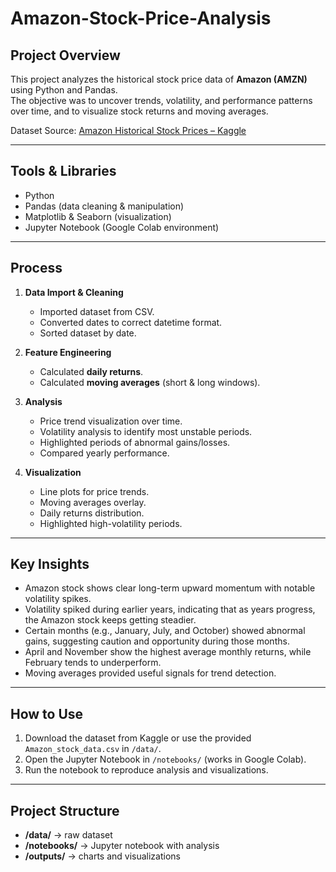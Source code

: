 # Amazon-Stock-Price-Analysis

## Project Overview
This project analyzes the historical stock price data of **Amazon (AMZN)** using Python and Pandas.  
The objective was to uncover trends, volatility, and performance patterns over time, and to visualize stock returns and moving averages.

Dataset Source: [Amazon Historical Stock Prices – Kaggle](https://www.kaggle.com/)

---

## Tools & Libraries
- Python
- Pandas (data cleaning & manipulation)
- Matplotlib & Seaborn (visualization)
- Jupyter Notebook (Google Colab environment)

---

## Process
1. **Data Import & Cleaning**
   - Imported dataset from CSV.
   - Converted dates to correct datetime format.
   - Sorted dataset by date.

2. **Feature Engineering**
   - Calculated **daily returns**.
   - Calculated **moving averages** (short & long windows).

3. **Analysis**
   - Price trend visualization over time.
   - Volatility analysis to identify most unstable periods.
   - Highlighted periods of abnormal gains/losses.
   - Compared yearly performance.

4. **Visualization**
   - Line plots for price trends.
   - Moving averages overlay.
   - Daily returns distribution.
   - Highlighted high-volatility periods.

---

## Key Insights
- Amazon stock shows clear long-term upward momentum with notable volatility spikes.
- Volatility spiked during earlier years, indicating that as years progress, the Amazon stock keeps getting steadier.
- Certain months (e.g., January, July, and October) showed abnormal gains, suggesting caution and opportunity during those months.
- April and November show the highest average monthly returns, while February tends to underperform.
- Moving averages provided useful signals for trend detection.

---

## How to Use
1. Download the dataset from Kaggle or use the provided `Amazon_stock_data.csv` in `/data/`.
2. Open the Jupyter Notebook in `/notebooks/` (works in Google Colab).
3. Run the notebook to reproduce analysis and visualizations.

---

## Project Structure
- **/data/** → raw dataset  
- **/notebooks/** → Jupyter notebook with analysis  
- **/outputs/** → charts and visualizations  
